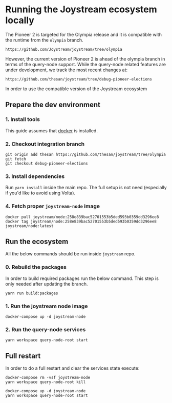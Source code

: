 # Running the Joystream ecosystem locally

The Pioneer 2 is targeted for the Olympia release and it is compatible with the runtime from the `olympia` branch.

```
https://github.com/Joystream/joystream/tree/olympia
```

However, the current version of Pioneer 2 is ahead of the olympia branch in terms of the query-node support. While the query-node related features are under development, we track the most recent changes at:

```
https://github.com/thesan/joystream/tree/debug-pioneer-elections
```
In order to use the compatible version of the Joystream ecosystem

## Prepare the dev environment

### 1. Install tools

This guide assumes that [docker](https://www.docker.com/) is installed.

### 2. Checkout integration branch

```shell
git origin add thesan https://github.com/thesan/joystream/tree/olympia
git fetch
git checkout debug-pioneer-elections
```

### 3. Install dependencies

Run `yarn install` inside the main repo. The full setup is not need (especially if you'd like to avoid using Volta).

### 4. Fetch proper `joystream-node` image

```shell
docker pull joystream/node:258e839bac52701553b5ded593b0359dd3296ee8
docker tag joystream/node:258e839bac52701553b5ded593b0359dd3296ee8 joystream/node:latest
```

## Run the ecosystem

All the below commands should be run inside `joystream` repo.

### 0. Rebuild the packages

In order to build required packages run the below command. This step is only needed after updating the branch.

```shell
yarn run build:packages
```

### 1. Run the joystream node image

```shell
docker-compose up -d joystream-node
```

### 2. Run the query-node services

```shell
yarn workspace query-node-root start
```

## Full restart

In order to do a full restart and clear the services state execute:

```shell
docker-compose rm -vsf joystream-node
yarn workspace query-node-root kill

docker-compose up -d joystream-node
yarn workspace query-node-root start
```
